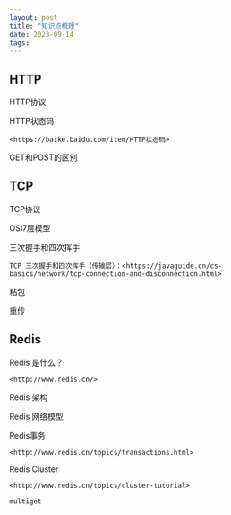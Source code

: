 ```yaml
---
layout: post
title: "知识点梳理"
date: 2023-09-14
tags: 
---
```


## HTTP

HTTP协议

HTTP状态码

    <https://baike.baidu.com/item/HTTP状态码>

GET和POST的区别

## TCP

TCP协议

OSI7层模型

三次握手和四次挥手

    TCP 三次握手和四次挥手（传输层）：<https://javaguide.cn/cs-basics/network/tcp-connection-and-disconnection.html>

粘包

重传

## Redis

Redis 是什么？

    <http://www.redis.cn/>

Redis 架构

Redis 网络模型

Redis事务

    <http://www.redis.cn/topics/transactions.html>

Redis Cluster

    <http://www.redis.cn/topics/cluster-tutorial>

    multiget

